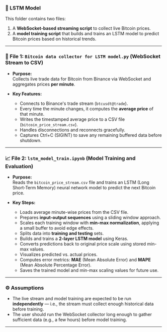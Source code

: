### 📂 LSTM Model

This folder contains two files:
1. A **WebSocket-based streaming script** to collect live Bitcoin prices.
2. A **model training script** that builds and trains an LSTM model to predict Bitcoin prices based on historical trends.

---

### 🧩 File 1: `Bitcoin data collector for LSTM model.py` (WebSocket Stream to CSV)

- **Purpose:**  
  Collects live trade data for Bitcoin from Binance via WebSocket and aggregates prices **per minute**.

- **Key Features:**
  - Connects to Binance's trade stream (`btcusdt@trade`).
  - Every time the minute changes, it computes the **average price** of that minute.
  - Writes the timestamped average price to a CSV file (`bitcoin_price_stream.csv`).
  - Handles disconnections and reconnects gracefully.
  - Captures Ctrl+C (SIGINT) to save any remaining buffered data before shutdown.

---

### 📈 File 2: `lstm_model_train.ipynb` (Model Training and Evaluation)

- **Purpose:**  
  Reads the `bitcoin_price_stream.csv` file and trains an LSTM (Long Short-Term Memory) neural network model to predict the next Bitcoin price.

- **Key Steps:**
  - Loads average minute-wise prices from the CSV file.
  - Prepares **input-output sequences** using a sliding window approach.
  - Scales each training window with **min-max normalization**, applying a small buffer to avoid edge effects.
  - Splits data into **training and testing** sets.
  - Builds and trains a **2-layer LSTM model** using Keras.
  - Converts predictions back to original price scale using stored min-max values.
  - Visualizes predicted vs. actual prices.
  - Computes error metrics: **MAE** (Mean Absolute Error) and **MAPE** (Mean Absolute Percentage Error).
  - Saves the trained model and min-max scaling values for future use.

---

### ⚙️ Assumptions

- The live stream and model training are expected to be run **independently** — i.e., the stream must collect enough historical data before training.
- The user should run the WebSocket collector long enough to gather sufficient data (e.g., a few hours) before model training.

---

